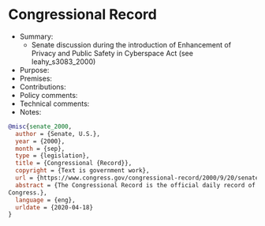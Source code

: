 # Congressional Record

- Summary:
  - Senate discussion during the introduction of Enhancement of Privacy and Public Safety in Cyberspace Act
      (see leahy_s3083_2000)
- Purpose:
- Premises:
- Contributions:
- Policy comments:
- Technical comments:
- Notes:

```bib
@misc{senate_2000,
  author = {Senate, U.S.},
  year = {2000},
  month = {sep},
  type = {legislation},
  title = {Congressional {Record}},
  copyright = {Text is government work},
  url = {https://www.congress.gov/congressional-record/2000/9/20/senate-section/article/S8823-1},
  abstract = {The Congressional Record is the official daily record of the debates and proceedings of the U.S.
Congress.},
  language = {eng},
  urldate = {2020-04-18}
}
```
